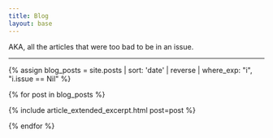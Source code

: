 ```yaml
---
title: Blog
layout: base
---
```


AKA, all the articles that were too bad to be in an issue.

---

{% assign blog_posts = site.posts | sort: 'date' | reverse | where_exp: "i", "i.issue == Nil" %}

{% for post in blog_posts %}

   {% include article_extended_excerpt.html post=post %}

{% endfor %}